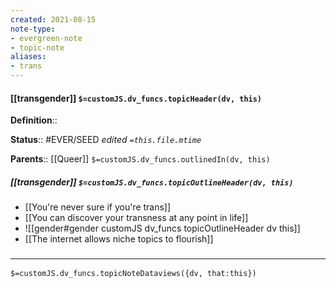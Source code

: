 ```yaml
---
created: 2021-08-15
note-type: 
- evergreen-note
- topic-note
aliases:
- trans
---
```

 
#### [[transgender]] `$=customJS.dv_funcs.topicHeader(dv, this)`



**Definition**::

**Status**::  #EVER/SEED 
*edited `=this.file.mtime`*

**Parents**:: [[Queer]]
`$=customJS.dv_funcs.outlinedIn(dv, this)`

##### [[transgender]] `$=customJS.dv_funcs.topicOutlineHeader(dv, this)`
- [[You're never sure if you're trans]]
- [[You can discover your transness at any point in life]]
- ![[gender#gender customJS dv_funcs topicOutlineHeader dv this]]
- [[The internet allows niche topics to flourish]]

### <hr class="dataviews"/>

`$=customJS.dv_funcs.topicNoteDataviews({dv, that:this})`



